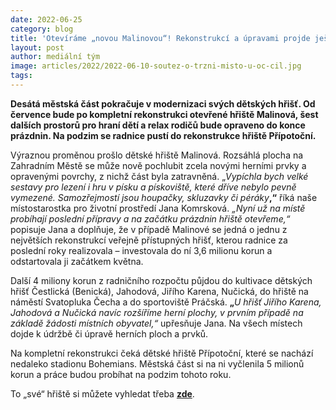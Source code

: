 ```yaml
---
date: 2022-06-25
category: blog
title: 'Otevíráme „novou Malinovou“! Rekonstrukcí a úpravami projde ještě 7 dalších dětských hřišť'
layout: post
author: mediální tým
image: articles/2022/2022-06-10-soutez-o-trzni-misto-u-oc-cil.jpg
tags:
---
```


**Desátá městská část pokračuje v modernizaci svých dětských hřišť. Od července bude po kompletní rekonstrukci otevřené hřiště Malinová, šest dalších prostorů pro hraní dětí a relax rodičů bude opraveno do konce prázdnin. Na podzim se radnice pustí do rekonstrukce hřiště Přípotoční.**

Výraznou proměnou prošlo dětské hřiště Malinová. Rozsáhlá plocha na Zahradním Městě se může nově pochlubit zcela novými herními prvky a opravenými povrchy, z nichž část byla zatravněná. „_Vypíchla bych velké sestavy pro lezení i hru v písku a pískoviště, které dříve nebylo pevně vymezené. Samozřejmostí jsou houpačky, skluzavky či péráky_**,“**  říká naše místostarostka pro životní prostředí Jana Komrsková.  _„Nyní už na místě probíhají poslední přípravy a na začátku prázdnin hřiště otevřeme,“_  popisuje Jana a doplňuje, že v případě Malinové se jedná o jednu z největších rekonstrukcí veřejně přístupných hřišť, kterou radnice za poslední roky realizovala – investovala do ní 3,6 milionu korun a odstartovala ji začátkem května.

Další 4 miliony korun z radničního rozpočtu půjdou do kultivace dětských hřišť Čestlická (Benická), Jahodová, Jiřího Karena, Nučická, do hřiště na náměstí Svatopluka Čecha a do sportoviště Práčská.  **„**_U hřišť Jiřího Karena, Jahodová a Nučická navíc rozšíříme herní plochy, v prvním případě na základě žádosti místních obyvatel,“_ upřesňuje Jana. Na všech místech dojde k údržbě či úpravě herních ploch a prvků.

Na kompletní rekonstrukci čeká dětské hřiště Přípotoční, které se nachází nedaleko stadionu Bohemians. Městská část si na ni vyčlenila 5 milionů korun a práce budou probíhat na podzim tohoto roku.

To „své“ hřiště si můžete vyhledat třeba  **[zde](https://verejneprostory.cz/detska-hriste)**.
